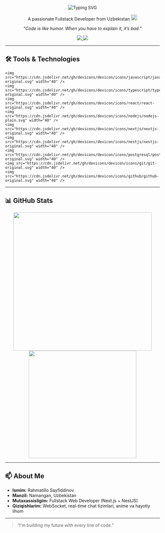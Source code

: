 <p align="center">
    <img src="https://readme-typing-svg.herokuapp.com?font=Fira+Code&size=28&pause=1000&center=true&vCenter=true&color=F75C19&width=500&lines=Assalomu+aleykum%2C+I'm+Rahmatillo+(Butcher)" alt="Typing SVG" />
  </p>
  
  

  
  <p align="center">
    A passionate Fullstack Developer from Uzbekistan <img src="https://twemoji.maxcdn.com/v/latest/72x72/1f1fa-1f1ff.png" width="20"/>
  </p>
  
  <p align="center">
    <em>“Code is like humor. When you have to explain it, it’s bad.”</em>
  </p>
  
  <p align="center">
    <a href="mailto:ismoilsayfiddinov06@gmail.com">
      <img src="https://img.shields.io/badge/Gmail-D14836?style=for-the-badge&logo=gmail&logoColor=white"/>
    </a>
    <a href="https://butcher4.uz">
      <img src="https://img.shields.io/badge/Portfolio-E94E32?style=for-the-badge&logo=web&logoColor=white"/>
    </a>
  </p>
  
  ---
  
  ## 🛠️ Tools & Technologies
  
  <p align="left">

    <img src="https://cdn.jsdelivr.net/gh/devicons/devicon/icons/javascript/javascript-original.svg" width="40" />
    <img src="https://cdn.jsdelivr.net/gh/devicons/devicon/icons/typescript/typescript-original.svg" width="40" />
    <img src="https://cdn.jsdelivr.net/gh/devicons/devicon/icons/react/react-original.svg" width="40" />
    <img src="https://cdn.jsdelivr.net/gh/devicons/devicon/icons/nodejs/nodejs-plain.svg" width="40" />
    <img src="https://cdn.jsdelivr.net/gh/devicons/devicon/icons/nextjs/nextjs-original.svg" width="40" />
    <img src="https://cdn.jsdelivr.net/gh/devicons/devicon/icons/nestjs/nestjs-original.svg" width="40" />
    <img src="https://cdn.jsdelivr.net/gh/devicons/devicon/icons/postgresql/postgresql-original.svg" width="40" />
    <img src="https://cdn.jsdelivr.net/gh/devicons/devicon/icons/git/git-original.svg" width="40" />
    <img src="https://cdn.jsdelivr.net/gh/devicons/devicon/icons/github/github-original.svg" width="40" />
  </p>
  
  ---
  
  ## 📊 GitHub Stats
  
  <p align="center">
    <img src="https://github-readme-stats.vercel.app/api?username=rahmatillo9&show_icons=true&theme=radical" width="450"/>
    <img src="https://github-readme-stats.vercel.app/api/top-langs/?username=rahmatillo9&layout=compact&theme=radical" width="350"/>
  </p>
  
  ---
  
  ## 📫 About Me
  
  - **Ismim:** Rahmatillo Sayfiddinov  
  - **Manzil:** Namangan, Uzbekistan  
  - **Mutaxassisligim:** Fullstack Web Developer (Next.js + NestJS)  
  - **Qiziqishlarim:** WebSocket, real-time chat tizimlari, anime va hayotiy ilhom  
  
  ---
  
  > “I'm building my future with every line of code.”
  
  
